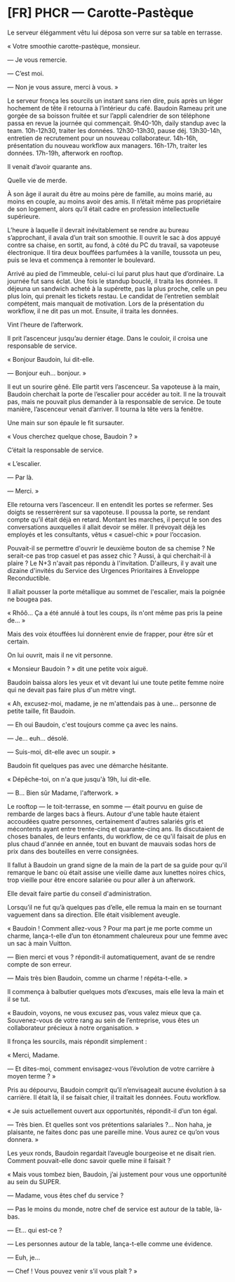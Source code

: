 # [FR] PHCR — Carotte-Pastèque
Le serveur élégamment vêtu lui déposa son verre sur sa table en terrasse.

« Votre smoothie carotte-pastèque, monsieur.

— Je vous remercie.

— C’est moi.

— Non je vous assure, merci à vous. »

Le serveur fronça les sourcils un instant sans rien dire, puis après un léger hochement de tête il retourna à l’intérieur du café. Baudoin Rameau prit une gorgée de sa boisson fruitée et sur l’appli calendrier de son téléphone passa en revue la journée qui commençait. 9h40-10h, daily standup avec la team. 10h-12h30, traiter les données. 12h30-13h30, pause déj. 13h30-14h, entretien de recrutement pour un nouveau collaborateur. 14h-16h, présentation du nouveau workflow aux managers. 16h-17h, traiter les données. 17h-19h, afterwork en rooftop.

Il venait d’avoir quarante ans.

Quelle vie de merde.

À son âge il aurait du être au moins père de famille, au moins marié, au moins en couple, au moins avoir des amis. Il n’était même pas propriétaire de son logement, alors qu’il était cadre en profession intellectuelle supérieure.

L’heure à laquelle il devrait inévitablement se rendre au bureau s’approchant, il avala d’un trait son smoothie. Il ouvrit le sac à dos appuyé contre sa chaise, en sortit, au fond, à côté du PC du travail, sa vapoteuse électronique. Il tira deux bouffées parfumées à la vanille, toussota un peu, puis se leva et commença à remonter le boulevard.

Arrivé au pied de l’immeuble, celui-ci lui parut plus haut que d’ordinaire. La journée fut sans éclat. Une fois le standup bouclé, il traita les données. Il déjeuna un sandwich acheté à la supérette, pas la plus proche, celle un peu plus loin, qui prenait les tickets restau. Le candidat de l’entretien semblait compétent, mais manquait de motivation. Lors de la présentation du workflow, il ne dit pas un mot. Ensuite, il traita les données.

Vint l’heure de l’afterwork.

Il prit l’ascenceur jusqu’au dernier étage. Dans le couloir, il croisa une responsable de service.

« Bonjour Baudoin, lui dit-elle.

— Bonjour euh… bonjour. »

Il eut un sourire gêné. Elle partit vers l’ascenceur. Sa vapoteuse à la main, Baudoin cherchait la porte de l’escalier pour accéder au toit. Il ne la trouvait pas, mais ne pouvait plus demander à la responsable de service. De toute manière, l’ascenceur venait d’arriver. Il tourna la tête vers la fenêtre.

Une main sur son épaule le fit sursauter.

« Vous cherchez quelque chose, Baudoin ? »

C’était la responsable de service.

« L’escalier.

— Par là.

— Merci. »

Elle retourna vers l’ascenceur. Il en entendit les portes se refermer. Ses doigts se resserrèrent sur sa vapoteuse. Il poussa la porte, se rendant compte qu’il était déjà en retard. Montant les marches, il perçut le son des conversations auxquelles il allait devoir se mêler. Il prévoyait déjà les employés et les consultants, vêtus « casuel-chic » pour l’occasion.

Pouvait-il se permettre d'ouvrir le deuxième bouton de sa chemise ? Ne serait-ce pas trop casuel et pas assez chic ? Aussi, à qui cherchait-il à plaire ? Le N+3 n'avait pas répondu à l'invitation. D'ailleurs, il y avait une dizaine d'invités du Service des Urgences Prioritaires à Enveloppe Reconductible.

Il allait pousser la porte métallique au sommet de l'escalier, mais la poignée ne bougea pas.

« Rhôô... Ça a été annulé à tout les coups, ils n'ont même pas pris la peine de... »

Mais des voix étouffées lui donnèrent envie de frapper, pour être sûr et certain.

On lui ouvrit, mais il ne vit personne.

« Monsieur Baudoin ? » dit une petite voix aiguë.

Baudoin baissa alors les yeux et vit devant lui une toute petite femme noire qui ne devait pas faire plus d'un mètre vingt.

« Ah, excusez-moi, madame, je ne m'attendais pas à une... personne de petite taille, fit Baudoin.

— Eh oui Baudoin, c'est toujours comme ça avec les nains.

— Je... euh... désolé.

— Suis-moi, dit-elle avec un soupir. »

Baudoin fit quelques pas avec une démarche hésitante.

« Dépêche-toi, on n'a que jusqu'à 19h, lui dit-elle.

— B... Bien sûr Madame, l'afterwork. »

Le rooftop — le toit-terrasse, en somme — était pourvu en guise de rembarde de larges bacs à fleurs. Autour d'une table haute étaient accoudées quatre personnes, certainement d'autres salariés gris et mécontents ayant entre trente-cinq et quarante-cinq ans. Ils discutaient de choses banales, de leurs enfants, du workflow, de ce qu'il faisait de plus en plus chaud d'année en année, tout en buvant de mauvais sodas hors de prix dans des bouteilles en verre consignées.

Il fallut à Baudoin un grand signe de la main de la part de sa guide pour qu'il remarque le banc où était assise une vieille dame aux lunettes noires chics, trop vieille pour être encore salariée ou pour aller à un afterwork.

Elle devait faire partie du conseil d'administration.

Lorsqu’il ne fut qu’à quelques pas d’elle, elle remua la main en se tournant vaguement dans sa direction. Elle était visiblement aveugle.

« Baudoin ! Comment allez-vous ? Pour ma part je me porte comme un charme, lança-t-elle d’un ton étonamment chaleureux pour une femme avec un sac à main Vuitton.

— Bien merci et vous ? répondit-il automatiquement, avant de se rendre compte de son erreur.

— Mais très bien Baudoin, comme un charme ! répéta-t-elle. »

Il commença à balbutier quelques mots d’excuses, mais elle leva la main et il se tut.

« Baudoin, voyons, ne vous excusez pas, vous valez mieux que ça. Souvenez-vous de votre rang au sein de l’entreprise, vous êtes un collaborateur précieux à notre organisation. »

Il fronça les sourcils, mais répondit simplement :

« Merci, Madame.

— Et dites-moi, comment envisagez-vous l’évolution de votre carrière à moyen terme ? »

Pris au dépourvu, Baudoin comprit qu’il n’envisageait aucune évolution à sa carrière. Il était là, il se faisait chier, il traitait les données. Foutu workflow.

« Je suis actuellement ouvert aux opportunités, répondit-il d’un ton égal.

— Très bien. Et quelles sont vos prétentions salariales ?... Non haha, je plaisante, ne faites donc pas une pareille mine. Vous aurez ce qu’on vous donnera. »

Les yeux ronds, Baudoin regardait l’aveugle bourgeoise et ne disait rien. Comment pouvait-elle donc savoir quelle mine il faisait ?

« Mais vous tombez bien, Baudoin, j’ai justement pour vous une opportunité au sein du SUPER.

— Madame, vous êtes chef du service ?

— Pas le moins du monde, notre chef de service est autour de la table, là-bas.

— Et… qui est-ce ?

— Les personnes autour de la table, lança-t-elle comme une évidence.

— Euh, je…

— Chef ! Vous pouvez venir s’il vous plaît ? »